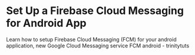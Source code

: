 # Set Up a Firebase Cloud Messaging for Android App
Learn how to setup Firebase Cloud Messaging (FCM) for your android application, new Google Cloud Messaging service FCM android - trinitytuts
